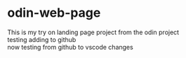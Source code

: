 # odin-web-page

This is my try on landing page project from the odin project <br>
testing adding to github<br>
now testing from github to vscode changes
